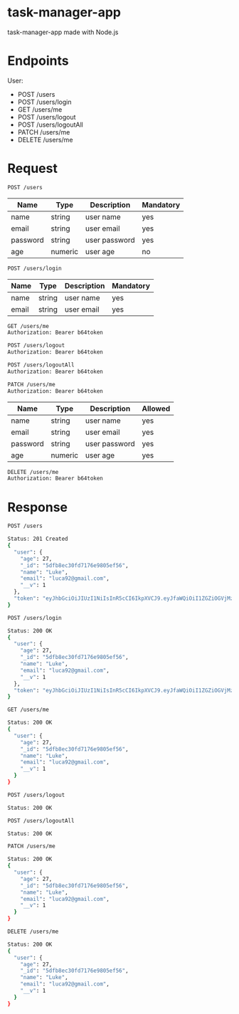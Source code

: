 # task-manager-app
task-manager-app made with Node.js

# Endpoints

User:

  - POST /users
  - POST /users/login
  - GET /users/me
  - POST /users/logout
  - POST /users/logoutAll
  - PATCH /users/me
  - DELETE /users/me

# Request

```sh
POST /users
```

| Name | Type | Description | Mandatory   |
| ------ | ------ | ------ | ------------ |
| name | string | user name | yes
| email | string | user email | yes
| password | string | user password | yes
| age | numeric | user age | no

```sh
POST /users/login
```

| Name | Type | Description | Mandatory   |
| ------ | ------ | ------ | ------------ |
| name | string | user name | yes
| email | string | user email | yes

```sh
GET /users/me
Authorization: Bearer b64token
```

```sh
POST /users/logout
Authorization: Bearer b64token
```

```sh
POST /users/logoutAll
Authorization: Bearer b64token
```

```sh
PATCH /users/me
Authorization: Bearer b64token
```

| Name | Type | Description | Allowed   |
| ------ | ------ | ------ | ------------ |
| name | string | user name | yes
| email | string | user email | yes
| password | string | user password | yes
| age | numeric | user age | yes

```sh
DELETE /users/me
Authorization: Bearer b64token
```

# Response

```sh
POST /users
```
```sh
Status: 201 Created
{
  "user": {
    "age": 27,
    "_id": "5dfb8ec30fd7176e9805ef56",
    "name": "Luke",
    "email": "luca92@gmail.com",
    "__v": 1
  },
  "token": "eyJhbGciOiJIUzI1NiIsInR5cCI6IkpXVCJ9.eyJfaWQiOiI1ZGZiOGVjMzBmZDcxNzZlOTgwNWVmNTYiLCJpYXQiOjE1NzY3NjcxNzF9.aAIPmOUdw1F7VU1I8MwmgKF4NiTDQ564DSnpuYP1uBg"
}
```

```sh
POST /users/login
```
```sh
Status: 200 OK
{
  "user": {
    "age": 27,
    "_id": "5dfb8ec30fd7176e9805ef56",
    "name": "Luke",
    "email": "luca92@gmail.com",
    "__v": 1
  },
  "token": "eyJhbGciOiJIUzI1NiIsInR5cCI6IkpXVCJ9.eyJfaWQiOiI1ZGZiOGVjMzBmZDcxNzZlOTgwNWVmNTYiLCJpYXQiOjE1NzY3NjcxNzF9.aAIPmOUdw1F7VU1I8MwmgKF4NiTDQ564DSnpuYP1uBg"
}
```

```sh
GET /users/me
```
```sh
Status: 200 OK
{
  "user": {
    "age": 27,
    "_id": "5dfb8ec30fd7176e9805ef56",
    "name": "Luke",
    "email": "luca92@gmail.com",
    "__v": 1
  }
}
```

```sh
POST /users/logout
```
```sh
Status: 200 OK
```

```sh
POST /users/logoutAll
```
```sh
Status: 200 OK
```

```sh
PATCH /users/me
```
```sh
Status: 200 OK
{
  "user": {
    "age": 27,
    "_id": "5dfb8ec30fd7176e9805ef56",
    "name": "Luke",
    "email": "luca92@gmail.com",
    "__v": 1
  }
}
```

```sh
DELETE /users/me
```
```sh
Status: 200 OK
{
  "user": {
    "age": 27,
    "_id": "5dfb8ec30fd7176e9805ef56",
    "name": "Luke",
    "email": "luca92@gmail.com",
    "__v": 1
  }
}
```
